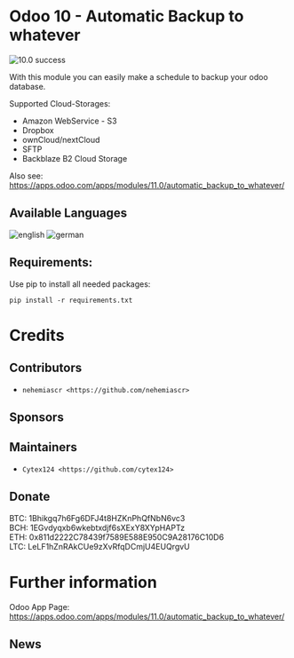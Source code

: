 Odoo 10 - Automatic Backup to whatever
===============

![10.0 success](https://img.shields.io/badge/11.0-success-brightgreen.svg)

With this module you can easily make a schedule to backup your odoo database.

Supported Cloud-Storages:
 * Amazon WebService - S3
 * Dropbox
 * ownCloud/nextCloud
 * SFTP
 * Backblaze B2 Cloud Storage

 
Also see: https://apps.odoo.com/apps/modules/11.0/automatic_backup_to_whatever/

Available Languages
-----------
![english](https://github.com/oxguy3/flags/raw/master/mini/gb.png)
![german](https://github.com/oxguy3/flags/raw/master/mini/de.png)

Requirements:
---------
Use pip to install all needed packages:

```
pip install -r requirements.txt
```

Credits
=======

Contributors
------------
* `nehemiascr <https://github.com/nehemiascr>`

Sponsors
--------


Maintainers
--------
* `Cytex124 <https://github.com/cytex124>`

Donate
--------
BTC: 1Bhikgq7h6Fg6DFJ4t8HZKnPhQfNbN6vc3<br/>
BCH: 1EGvdyqxb6wkebtxdjf6sXExY8XYpHAPTz<br/>
ETH: 0x811d2222C78439f7589E588E950C9A28176C10D6<br/>
LTC: LeLF1hZnRAkCUe9zXvRfqDCmjU4EUQrgvU


Further information
===================
Odoo App Page: https://apps.odoo.com/apps/modules/11.0/automatic_backup_to_whatever/

News
-----------
